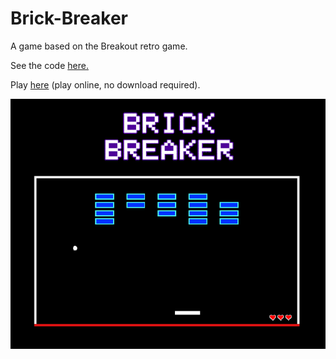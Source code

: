 # Brick-Breaker
 A game based on the Breakout retro game.

 See the code [here.](./Brick-Breaker/Assets/Scripts)
 
 Play [here](https://michael-n1.itch.io/brick-breaker) (play online, no download required).

 ![Cover](./Brick-Breaker/Assets/Cover%20Image.png)

